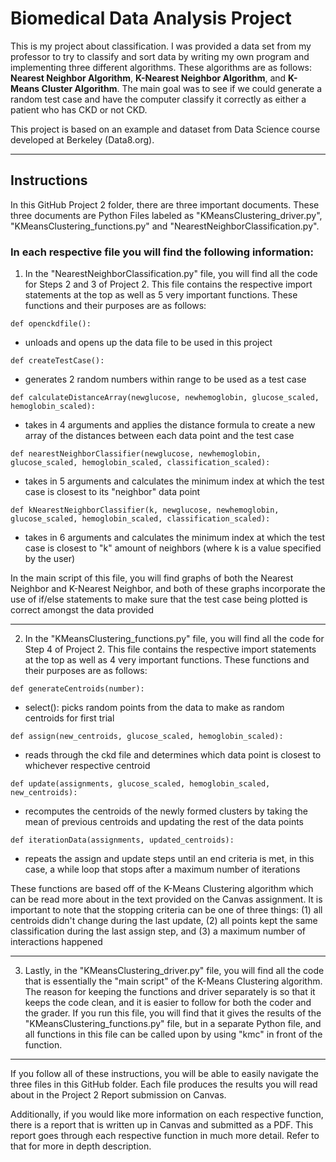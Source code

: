 # Biomedical Data Analysis Project

This is my project about classification. I was provided a data set from my professor to try to classify and sort data by writing my own program and implementing three different algorithms. These algorithms are as follows: **Nearest Neighbor Algorithm**, **K-Nearest Neighbor Algorithm**, and **K-Means Cluster Algorithm**. The main goal was to see if we could generate a random test case and have the computer classify it correctly as either a patient who has CKD or not CKD.

This project is based on an example and dataset from Data Science course developed at Berkeley (Data8.org).

****************

## Instructions

In this GitHub Project 2 folder, there are three important documents. These three documents are Python Files labeled as "KMeansClustering_driver.py", "KMeansClustering_functions.py" and "NearestNeighborClassification.py".

### In each respective file you will find the following information:

1. In the "NearestNeighborClassification.py" file, you will find all the code for Steps 2 and 3 of Project 2. This file contains the respective import statements at the top as well as 5 very important functions. These functions and their purposes are as follows:
```
def openckdfile():
```
- unloads and opens up the data file to be used in this project
```
def createTestCase():
```
- generates 2 random numbers within range to be used as a test case
```
def calculateDistanceArray(newglucose, newhemoglobin, glucose_scaled, hemoglobin_scaled):
```
- takes in 4 arguments and applies the distance formula to create a new array of the distances between each data point and the test case
```
def nearestNeighborClassifier(newglucose, newhemoglobin, glucose_scaled, hemoglobin_scaled, classification_scaled):
```
- takes in 5 arguments and calculates the minimum index at which the test case is closest to its "neighbor" data point
```
def kNearestNeighborClassifier(k, newglucose, newhemoglobin, glucose_scaled, hemoglobin_scaled, classification_scaled):
```
- takes in 6 arguments and calculates the minimum index at which the test case is closest to "k" amount of neighbors (where k is a value specified by the user)

In the main script of this file, you will find graphs of both the Nearest Neighbor and K-Nearest Neighbor, and both of these graphs incorporate the use of if/else statements to make sure that the test case being plotted is correct amongst the data provided

****************

2. In the "KMeansClustering_functions.py" file, you will find all the code for Step 4 of Project 2. This file contains the respective import statements at the top as well as 4 very important functions. These functions and their purposes are as follows:
```
def generateCentroids(number):
```
- select(): picks random points from the data to make as random centroids for first trial
```
def assign(new_centroids, glucose_scaled, hemoglobin_scaled):
```
- reads through the ckd file and determines which data point is closest to whichever respective centroid
```
def update(assignments, glucose_scaled, hemoglobin_scaled, new_centroids):
```
- recomputes the centroids of the newly formed clusters by taking the mean of previous centroids and updating the rest of the data points
```
def iterationData(assignments, updated_centroids):
```
- repeats the assign and update steps until an end criteria is met, in this case, a while loop that stops after a maximum number of iterations

These functions are based off of the K-Means Clustering algorithm which can be read more about in the text provided on the Canvas assignment. It is important to note that the stopping criteria can be one of three things: (1) all centroids didn't change during the last update, (2) all points kept the same classification during the last assign step, and (3) a maximum number of interactions happened 

****************

3. Lastly, in the "KMeansClustering_driver.py" file, you will find all the code that is essentially the "main script" of the K-Means Clustering algorithm. The reason for keeping the functions and driver separately is so that it keeps the code clean, and it is easier to follow for both the coder and the grader. If you run this file, you will find that it gives the results of the "KMeansClustering_functions.py" file, but in a separate Python file, and all functions in this file can be called upon by using "kmc" in front of the function.

****************

If you follow all of these instructions, you will be able to easily navigate the three files in this GitHub folder. Each file produces the results you will read about in the Project 2 Report submission on Canvas. 

Additionally, if you would like more information on each respective function, there is a report that is written up in Canvas and submitted as a PDF. This report goes through each respective function in much more detail. Refer to that for more in depth description.